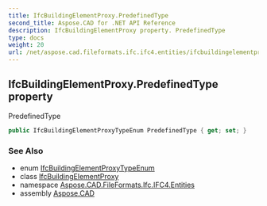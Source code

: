 ```yaml
---
title: IfcBuildingElementProxy.PredefinedType
second_title: Aspose.CAD for .NET API Reference
description: IfcBuildingElementProxy property. PredefinedType
type: docs
weight: 20
url: /net/aspose.cad.fileformats.ifc.ifc4.entities/ifcbuildingelementproxy/predefinedtype/
---
```

## IfcBuildingElementProxy.PredefinedType property

PredefinedType

```csharp
public IfcBuildingElementProxyTypeEnum PredefinedType { get; set; }
```

### See Also

* enum [IfcBuildingElementProxyTypeEnum](../../../aspose.cad.fileformats.ifc.ifc4.types/ifcbuildingelementproxytypeenum/)
* class [IfcBuildingElementProxy](../)
* namespace [Aspose.CAD.FileFormats.Ifc.IFC4.Entities](../../ifcbuildingelementproxy/)
* assembly [Aspose.CAD](../../../)


